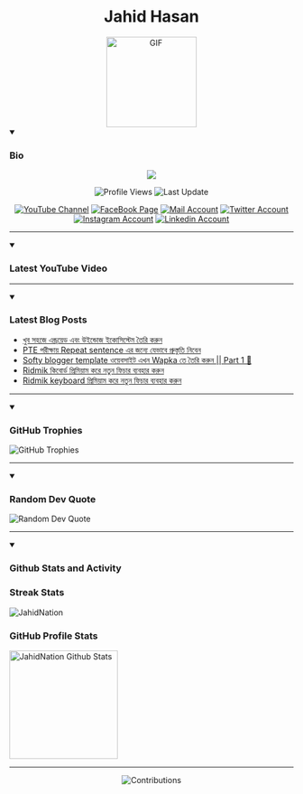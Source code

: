 <h1 align="center">Jahid Hasan</h1>
<center><img alt="GIF" height="160px" src="https://i.imgur.com/uhZdH9C.gif" /></center>
<details open>
 <summary><h3>Bio</h3></summary>
<p align="center">
<img src="https://readme-typing-svg.demolab.com/?lines=Every+day%2C+learn+something+new.;Make+mistakes%2C+learn+from+them.;Work+hard%2C+stay+humble%2C+succeed.;Dream+big%2C+take+action%2C+succeed.;Small+steps+lead+to+big+leaps.;Take+action%2C+make+things+happen.&font=Fira%20Code&center=true&width=440&height=45&color=808080&vCenter=true&pause=1000&size=22" />
</p>

<p align="center">
<img alt="Profile Views" title="Profile Views" src="https://komarev.com/ghpvc/?username=jahidnation&style=for-the-badge&color=29bf12"/>
  <img alt="Last Update" title="Last Update" src="https://img.shields.io/github/last-commit/jahidnation/jahidnation?logo=markdown&label=LAST+UPDATE&color=29bf12&style=for-the-badge"/>
</p>
<p align="center">
      <a href="https://youtube.com/@jahidnation">
         <img alt="YouTube Channel" title="YouTube Channel" src="https://img.shields.io/badge/YouTube-%23FF0000.svg?logo=YouTube&logoColor=white"/></a> 
      <a href="https://facebook.com/jahidnation">
         <img alt="FaceBook Page" title="FaceBook Page" src="https://img.shields.io/badge/FaceBook-%234267B2.svg?logo=FaceBook&logoColor=white"/></a>
      <a href="mailto:mail@jahid.eu.org">
         <img alt="Mail Account" title="Mail Account" src="https://img.shields.io/badge/Mail-%23c71610.svg?logo=Gmail&logoColor=white"/></a>
      <a href="https://twitter.com/jahidnation">
         <img alt="Twitter Account" title="Twitter Account" src="https://img.shields.io/badge/Twitter-%231DA1F2.svg?logo=Twitter&logoColor=white"/></a>
      <a href="https://instagram.com/jahidnation">
         <img alt="Instagram Account" title="Instagram Account" src="https://img.shields.io/badge/Instagram-%23E4405F.svg?logo=Instagram&logoColor=white"/></a>
      <a href="https://linkedin.com/in/jahidnation">
         <img alt="Linkedin Account" title="Linkedin Account" src="https://img.shields.io/badge/Linkedin-%230072b1.svg?logo=Linkedin&logoColor=white"/></a>
</p>

---
</details>

<details open>
 <summary><h3>Latest YouTube Video</h3></summary>

<!-- BEGIN VID -->

<!-- END VID -->

---

</details>

<details open>
 <summary><h3>Latest Blog Posts</h3></summary>

<!-- BLOG-POST-LIST:START -->
- [খুব সহজে এন্ড্রয়েড এবং উইন্ডোজ ইকোসিস্টেম তৈরি করুন](https://dev-blog-reader.pantheonsite.io/2024/11/20/%e0%a6%96%e0%a7%81%e0%a6%ac-%e0%a6%b8%e0%a6%b9%e0%a6%9c%e0%a7%87-%e0%a6%8f%e0%a6%a8%e0%a7%8d%e0%a6%a1%e0%a7%8d%e0%a6%b0%e0%a6%af%e0%a6%bc%e0%a7%87%e0%a6%a1-%e0%a6%8f%e0%a6%ac%e0%a6%82-%e0%a6%89/)
- [PTE পরীক্ষায় Repeat sentence এর জন্যে যেভাবে প্রুস্তুতি নিবেন](https://dev-blog-reader.pantheonsite.io/2024/11/20/pte-%e0%a6%aa%e0%a6%b0%e0%a7%80%e0%a6%95%e0%a7%8d%e0%a6%b7%e0%a6%be%e0%a6%af%e0%a6%bc-repeat-sentence-%e0%a6%8f%e0%a6%b0-%e0%a6%9c%e0%a6%a8%e0%a7%8d%e0%a6%af%e0%a7%87-%e0%a6%af%e0%a7%87%e0%a6%ad/)
- [Softy blogger template ওয়েবসাইট এখন Wapka তে তৈরি করুন || Part 1 🔅](https://dev-blog-reader.pantheonsite.io/2024/11/20/softy-blogger-template-%e0%a6%93%e0%a6%af%e0%a6%bc%e0%a7%87%e0%a6%ac%e0%a6%b8%e0%a6%be%e0%a6%87%e0%a6%9f-%e0%a6%8f%e0%a6%96%e0%a6%a8-wapka-%e0%a6%a4%e0%a7%87-%e0%a6%a4%e0%a7%88%e0%a6%b0%e0%a6%bf/)
- [Ridmik কিবোর্ড প্রিমিয়াম করে নতুন ফিচার ব্যবহার করুন](https://dev-blog-reader.pantheonsite.io/2024/11/20/ridmik-%e0%a6%95%e0%a6%bf%e0%a6%ac%e0%a7%8b%e0%a6%b0%e0%a7%8d%e0%a6%a1-%e0%a6%aa%e0%a7%8d%e0%a6%b0%e0%a6%bf%e0%a6%ae%e0%a6%bf%e0%a6%af%e0%a6%bc%e0%a6%be%e0%a6%ae-%e0%a6%95%e0%a6%b0%e0%a7%87-%e0%a6%a8/)
- [Ridmik keyboard প্রিমিয়াম করে নতুন ফিচার ব্যবহার করুন](https://dev-blog-reader.pantheonsite.io/2024/11/20/ridmik-keyboard-%e0%a6%aa%e0%a7%8d%e0%a6%b0%e0%a6%bf%e0%a6%ae%e0%a6%bf%e0%a6%af%e0%a6%bc%e0%a6%be%e0%a6%ae-%e0%a6%95%e0%a6%b0%e0%a7%87-%e0%a6%a8%e0%a6%a4%e0%a7%81%e0%a6%a8-%e0%a6%ab%e0%a6%bf%e0%a6%9a/)
<!-- BLOG-POST-LIST:END -->

---

</details>

<details open>
 <summary><h3>GitHub Trophies</h3></summary>

<img alt="GitHub Trophies" title="GitHub Trophies" src="https://github-profile-trophy.vercel.app/?username=jahidnation&column=8&theme=gruvbox&no-frame=true"/>

---

</details>

<details open>
 <summary><h3>Random Dev Quote</h3></summary>

<img alt="Random Dev Quote" title="Random Dev Quote" src="https://quotes-github-readme.vercel.app/api?type=horizontal&theme=radical"/>

---

</details>

<details open> 
  <summary><h3>Github Stats and Activity</h3></summary>

  <h3>Streak Stats</h3>

  <p>
      <img title="Streak Stats" alt=JahidNation Streak" src="https://streak-stats.demolab.com/?user=jahidnation&theme=monokai-metallian&hide_border=true"/>
  </p>

  <h3>GitHub Profile Stats</h3>
  <p>
  <img alt="JahidNation Github Stats" src="https://denvercoder1-github-readme-stats.vercel.app/api/?username=jahidnation&show_icons=true&include_all_commits=true&count_private=true&theme=react&hide_border=true&bg_color=1F222E&title_color=F85D7F&icon_color=F8D866" height="192px"/>
  </p>

---

<p align="center">
<img alt="Contributions" title="Contributions" src="https://github.com/jahidnation/jahidnation/blob/contributions/snake.svg"/>
</p>
